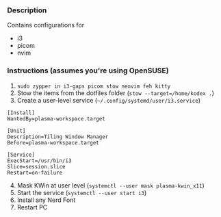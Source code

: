 ### Description
Contains configurations for
* i3
* picom
* nvim
### Instructions (assumes you're using OpenSUSE)
1. `sudo zypper in i3-gaps picom stow neovim feh kitty`
2. Stow the items from the dotfiles folder (`stow --target=/home/kodex .`)
3. Create a user-level service (`~/.config/systemd/user/i3.service`)
```
[Install]
WantedBy=plasma-workspace.target

[Unit]
Description=Tiling Window Manager
Before=plasma-workspace.target

[Service]
ExecStart=/usr/bin/i3
Slice=session.slice
Restart=on-failure
```
4. Mask KWin at user level (`systemctl --user mask plasma-kwin_x11`)
5. Start the service (`systemctl --user start i3`)
6. Install any Nerd Font
7. Restart PC
